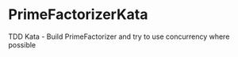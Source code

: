 PrimeFactorizerKata
===================

TDD Kata - Build PrimeFactorizer and try to use concurrency where possible
